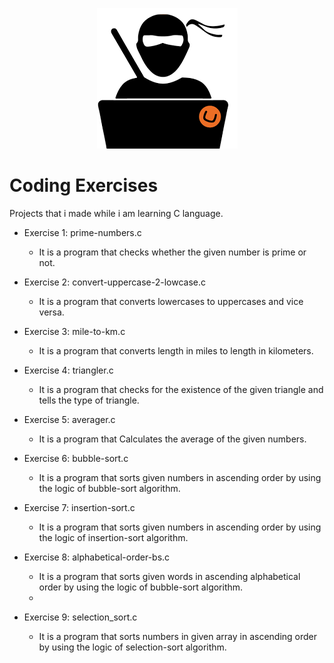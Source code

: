 <p align="center">
  <img src="codingnerd.png" />
</p>




# Coding Exercises

Projects that i made while i am learning C language.

- Exercise 1: prime-numbers.c
  - It is a program that checks whether the given number is prime or not.

- Exercise 2: convert-uppercase-2-lowcase.c
  - It is a program that converts lowercases to uppercases and vice versa.

- Exercise 3: mile-to-km.c
  - It is a program that converts length in miles to length in kilometers.

- Exercise 4: triangler.c
  - It is a program that checks for the existence of the given triangle and tells the type of triangle.
  
- Exercise 5: averager.c
  - It is a program that Calculates the average of the given numbers.

- Exercise 6: bubble-sort.c
  - It is a program  that sorts given numbers in ascending order by using the logic of bubble-sort algorithm.

- Exercise 7: insertion-sort.c
  - It is a program  that sorts given numbers in ascending order by using the logic of insertion-sort algorithm.
  
- Exercise 8: alphabetical-order-bs.c
  - It is a program that sorts given words in ascending alphabetical order by using the logic of bubble-sort algorithm.  
  - 
- Exercise 9: selection_sort.c
  - It is a program that sorts numbers in given array in ascending  order by using the logic of selection-sort algorithm.  
  
 

